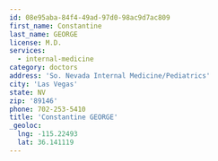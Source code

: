 ```yaml
---
id: 08e95aba-84f4-49ad-97d0-98ac9d7ac809
first_name: Constantine
last_name: GEORGE
license: M.D.
services:
  - internal-medicine
category: doctors
address: 'So. Nevada Internal Medicine/Pediatrics'
city: 'Las Vegas'
state: NV
zip: '89146'
phone: 702-253-5410
title: 'Constantine GEORGE'
_geoloc:
  lng: -115.22493
  lat: 36.141119
---
```


